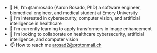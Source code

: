 - 👋 Hi, I’m @amrosado (Aaron Rosado, PhD) a software engineer, biomedical engineer, and medical student at Emory University
- 👀 I’m interested in cybersecurity, computer vision, and artificial intelligence in healthcare
- 🌱 I’m currently learning to apply transformers in image enhancement
- 💞️ I’m looking to collaborate on healthcare cybersecurity, artificial intelligence, and computer vision
- 📫 How to reach me arosad2@protonmail.ch

<!---
amrosado/amrosado is a ✨ special ✨ repository because its `README.md` (this file) appears on your GitHub profile.
You can click the Preview link to take a look at your changes.
--->
